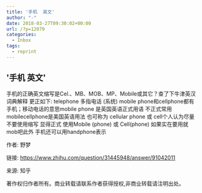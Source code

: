 ```yaml
---
title: '手机  英文'
author: "-"
date: 2018-03-27T09:30:02+00:00
url: /?p=12079
categories:
  - Inbox
tags:
  - reprint
---
```

## '手机  英文'
手机的正确英文缩写是Cel.、MB、MOB、MP、Mobile或其它？查了下牛津英汉词典解释 更正如下: telephone 多指电话 (系统) mobile phone和cellphone都有手机；移动电话的意思mobile phone 是英国英语正式用语 不正式常用mobilecellphone是美国英语用法 也可称为 cellular phone 或 cell个人认为尽量不要使用缩写 显得正式 使用Mobile (phone) 或 Cell(phone) 如果实在要用就mob吧此外 手机还可以用handphone表示

作者: 野梦
  
链接: https://www.zhihu.com/question/31445948/answer/91042011
  
来源: 知乎
  
著作权归作者所有。商业转载请联系作者获得授权,非商业转载请注明出处。
